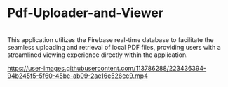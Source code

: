 # Pdf-Uploader-and-Viewer
<br>
This application utilizes the Firebase real-time database to facilitate the seamless uploading and retrieval of local PDF files, providing users with a streamlined viewing experience directly within the application.


https://user-images.githubusercontent.com/113786288/223436394-94b245f5-5f60-45be-ab09-2ae16e526ee9.mp4

